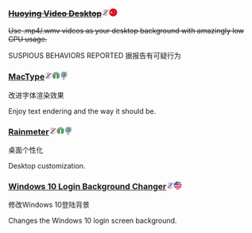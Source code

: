 ### [~~Huoying Video Desktop~~](http://huoying666.com/)![](/assets/图片2.png)![](/assets/china.png)

~~Use .mp4/.wmv videos as your desktop background with amazingly low CPU usage.~~

SUSPIOUS BEHAVIORS REPORTED  据报告有可疑行为

### [MacType](http://www.mactype.net/)![](/assets/图片2.png)![](/assets/open-source-icon.png)![](/assets/earth-globe.png)

改进字体渲染效果

Enjoy text endering and the way it should be.

### [Rainmeter](/www.rainmeter.net)![](/assets/图片2.png)![](/assets/open-source-icon.png)![](/assets/earth-globe.png)

桌面个性化

Desktop customization.

### [**Windows 10 Login Background Changer**](https://github.com/PFCKrutonium/Windows-10-Login-Background-Changer)![](/assets/图片2.png)![](/assets/united-states.png)

修改Windows 10登陆背景

Changes the Windows 10 login screen background.

